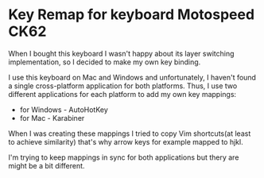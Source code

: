 # Key Remap for keyboard Motospeed CK62

When I bought this keyboard I wasn't happy about its layer switching implementation, so I decided to make my own key binding.

I use this keyboard on Mac and Windows and unfortunately, I haven't found a single cross-platform application for both platforms. Thus, I use two different applications for each platform to add my own key mappings:
* for Windows - AutoHotKey
* for Mac - Karabiner

When I was creating these mappings I tried to copy Vim shortcuts(at least to achieve similarity) that's why arrow keys for example mapped to hjkl.

I'm trying to keep mappings in sync for both applications but thery are might be a bit different.
